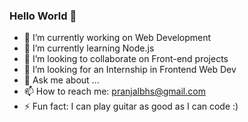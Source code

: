 ### Hello World 👋

- 🔭 I’m currently working on Web Development
- 🌱 I’m currently learning Node.js
- 👯 I’m looking to collaborate on Front-end projects
- 🤔 I’m looking for an Internship in Frontend Web Dev
- 💬 Ask me about ...
- 📫 How to reach me: pranjalbhs@gmail.com
- ⚡ Fun fact: I can play guitar as good as I can code :)
